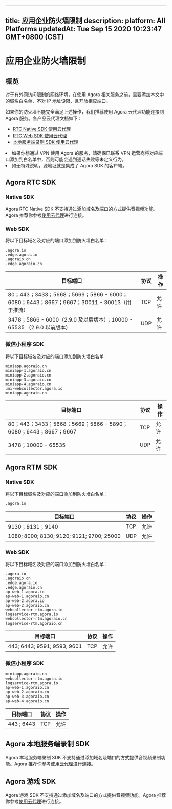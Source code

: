 
---
title: 应用企业防火墙限制
description: 
platform: All Platforms
updatedAt: Tue Sep 15 2020 10:23:47 GMT+0800 (CST)
---
# 应用企业防火墙限制
## 概览

对于有外网访问限制的网络环境，在使用 Agora 相关服务之前，需要添加本文中的域名白名单、不对 IP 地址设限、且开放相应端口。

如果你的防火墙不能完全满足上述操作，我们推荐使用 Agora 云代理功能连接到 Agora 服务。各产品云代理文档如下：

- [RTC Native SDK 使用云代理](../../cn/Agora%20Platform/cloudproxy_native.md)
- [RTC Web SDK 使用云代理](../../cn/Agora%20Platform/cloud_proxy_web.md)
- [本地服务端录制 SDK 使用云代理](../../cn/Agora%20Platform/cloudproxy_recording.md)

<div class="alert note"><li>如果你想通过 VPN 使用 Agora 的服务，请确保已联系 VPN 运营商将对应端口添加到白名单中，否则可能会遇到通话失败等未定义行为。</li><li>如无特殊说明，源地址就是集成了 Agora SDK 的客户端。</li></div>

## Agora RTC SDK

### Native SDK

Agora RTC Native SDK 不支持通过添加域名及端口的方式提供音视频功能。Agora 推荐你参考[使用云代理](../../cn/Agora%20Platform/cloudproxy_native.md)进行连接。

### Web SDK

将以下目标域名及对应的端口添加到防火墙白名单：

```
.agora.io
.edge.agora.io
.agoraio.cn
.edge.agoraio.cn
```

| 目标端口 | 协议 | 操作 |
| -------------- | ----------------- | -------------|
|  80；443；3433；5668；5669；5866 - 6000；6080；6443；8667；9667；30011 - 30013（用于推流）| TCP | 允许 |
|  3478；5866 - 6000（2.9.0 及以后版本）；10000 - 65535 （2.9.0 以前版本）| UDP | 允许 |


### 微信小程序 SDK

将以下目标域名及对应的端口添加到防火墙白名单：

```
miniapp.agoraio.cn
miniapp-1.agoraio.cn
miniapp-2.agoraio.cn
miniapp-3.agoraio.cn
miniapp-4.agoraio.cn
uni-webcollector.agora.io
miniapp.agoraio.cn
```

| 目标端口 | 协议 | 操作 |
| ---------------| -------- | ------------ |
| 80；443；3433；5668；5669；5866 - 5890；6080；6443；8667；9667 | TCP | 允许 |
| 3478；10000 - 65535 | UDP | 允许 |

## Agora RTM SDK

### Native SDK

将以下目标域名及对应的端口添加到防火墙白名单：

```
.agora.io
```

| 目标端口 | 协议 | 操作 |
| -------------- | ---------- | -------------- |
| 9130；9131；9140 | TCP | 允许 |
| 1080; 8000; 8130;  9120; 9121; 9700; 25000 | UDP | 允许 |

### Web SDK

将以下目标域名及对应的端口添加到防火墙白名单：

```
.agora.io
.agoraio.cn
.edge.agora.io
.edge.agoraio.cn
ap-web-1.agora.io
ap-web-1.agoraio.cn
ap-web-2.agora.io
ap-web-2.agoraio.cn
webcollector-rtm.agora.io
logservice-rtm.agora.io
webcollector-rtm.agoraio.cn
logservice-rtm.agoraio.cn
```

| 目标端口 | 协议 | 操作 |
| --------------- | ------------ | ------------ |
| 443; 6443; 9591; 9593; 9601 | TCP | 允许 |

### 微信小程序 SDK

```
miniapp.agoraio.cn
webcollector-rtm.agora.io
logservice-rtm.agora.io
ap-web-1.agoraio.cn
ap-web-2.agoraio.cn
ap-web-3.agoraio.cn
ap-web-4.agoraio.cn
```

| 目标端口 | 协议 | 操作 |
| --------------- | ------------ | ------------ |
| 443 ; 6443 | TCP | 允许 |

## Agora 本地服务端录制 SDK

Agora 本地服务端录制 SDK 不支持通过添加域名及端口的方式提供音视频录制功能。Agora 推荐你参考[使用云代理](../../cn/Agora%20Platform/cloudproxy_recording.md)进行连接。


## Agora 游戏 SDK

Agora 游戏 SDK 不支持通过添加域名及端口的方式提供音视频功能。Agora 推荐你参考[使用云代理](../../cn/Agora%20Platform/cloudproxy_native.md)进行连接。
